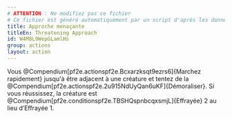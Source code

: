 ```yaml
---
# ATTENTION : Ne modifiez pas ce fichier
# Ce fichier est généré automatiquement par un script d'après les données du module Foundry VTT officiel et de sa traduction
title: Approche menaçante
titleEn: Threatening Approach
id: W4M8L9WepGLamlHs
group: actions
layout: action
---
```

<p><span>Vous @Compendium[pf2e.actionspf2e.Bcxarzksqt9ezrs6]{Marchez rapidement} jusqu'à être adjacent à une créature et tentez de la @Compendium[pf2e.actionspf2e.2u915NdUyQan6uKF]{Démoraliser}. Si vous réussissez, la créature est @Compendium[pf2e.conditionspf2e.TBSHQspnbcqxsmjL]{Effrayée} 2 au lieu d’Effrayée 1.&nbsp;</span></p>
